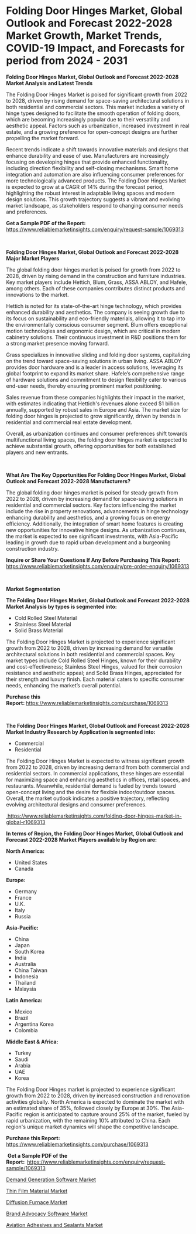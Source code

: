 <p><h1>Folding Door Hinges Market, Global Outlook and Forecast 2022-2028 Market Growth, Market Trends, COVID-19 Impact, and Forecasts for period from 2024 - 2031</h1></p><p><strong>Folding Door Hinges Market, Global Outlook and Forecast 2022-2028 Market Analysis and Latest Trends</strong></p>
<p><p>The Folding Door Hinges Market is poised for significant growth from 2022 to 2028, driven by rising demand for space-saving architectural solutions in both residential and commercial sectors. This market includes a variety of hinge types designed to facilitate the smooth operation of folding doors, which are becoming increasingly popular due to their versatility and aesthetic appeal. Factors such as urbanization, increased investment in real estate, and a growing preference for open-concept designs are further propelling the market forward.</p><p>Recent trends indicate a shift towards innovative materials and designs that enhance durability and ease of use. Manufacturers are increasingly focusing on developing hinges that provide enhanced functionality, including direction flexibility and self-closing mechanisms. Smart home integration and automation are also influencing consumer preferences for more technologically advanced products. The Folding Door Hinges Market is expected to grow at a CAGR of 14% during the forecast period, highlighting the robust interest in adaptable living spaces and modern design solutions. This growth trajectory suggests a vibrant and evolving market landscape, as stakeholders respond to changing consumer needs and preferences.</p></p>
<p><strong>Get a Sample PDF of the Report:&nbsp;</strong> <a href="https://www.reliablemarketinsights.com/enquiry/request-sample/1069313">https://www.reliablemarketinsights.com/enquiry/request-sample/1069313</a></p>
<p>&nbsp;</p>
<p><strong>Folding Door Hinges Market, Global Outlook and Forecast 2022-2028 Major Market Players</strong></p>
<p><p>The global folding door hinges market is poised for growth from 2022 to 2028, driven by rising demand in the construction and furniture industries. Key market players include Hettich, Blum, Grass, ASSA ABLOY, and Hafele, among others. Each of these companies contributes distinct products and innovations to the market.</p><p>Hettich is noted for its state-of-the-art hinge technology, which provides enhanced durability and aesthetics. The company is seeing growth due to its focus on sustainability and eco-friendly materials, allowing it to tap into the environmentally conscious consumer segment. Blum offers exceptional motion technologies and ergonomic design, which are critical in modern cabinetry solutions. Their continuous investment in R&D positions them for a strong market presence moving forward.</p><p>Grass specializes in innovative sliding and folding door systems, capitalizing on the trend toward space-saving solutions in urban living. ASSA ABLOY provides door hardware and is a leader in access solutions, leveraging its global footprint to expand its market share. Hafele’s comprehensive range of hardware solutions and commitment to design flexibility cater to various end-user needs, thereby ensuring prominent market positioning.</p><p>Sales revenue from these companies highlights their impact in the market, with estimates indicating that Hettich's revenues alone exceed $1 billion annually, supported by robust sales in Europe and Asia. The market size for folding door hinges is projected to grow significantly, driven by trends in residential and commercial real estate development.</p><p>Overall, as urbanization continues and consumer preferences shift towards multifunctional living spaces, the folding door hinges market is expected to achieve substantial growth, offering opportunities for both established players and new entrants.</p></p>
<p>&nbsp;</p>
<p><strong>What Are The Key Opportunities For Folding Door Hinges Market, Global Outlook and Forecast 2022-2028 Manufacturers?</strong></p>
<p><p>The global folding door hinges market is poised for steady growth from 2022 to 2028, driven by increasing demand for space-saving solutions in residential and commercial sectors. Key factors influencing the market include the rise in property renovations, advancements in hinge technology enhancing durability and aesthetics, and a growing focus on energy efficiency. Additionally, the integration of smart home features is creating new opportunities for innovative hinge designs. As urbanization continues, the market is expected to see significant investments, with Asia-Pacific leading in growth due to rapid urban development and a burgeoning construction industry.</p></p>
<p><strong>Inquire or Share Your Questions If Any Before Purchasing This Report:</strong> <a href="https://www.reliablemarketinsights.com/enquiry/pre-order-enquiry/1069313">https://www.reliablemarketinsights.com/enquiry/pre-order-enquiry/1069313</a></p>
<p>&nbsp;</p>
<p><strong>Market Segmentation</strong></p>
<p><strong>The Folding Door Hinges Market, Global Outlook and Forecast 2022-2028 Market Analysis by types is segmented into:</strong></p>
<p><ul><li>Cold Rolled Steel Material</li><li>Stainless Steel Material</li><li>Solid Brass Material</li></ul></p>
<p><p>The Folding Door Hinges Market is projected to experience significant growth from 2022 to 2028, driven by increasing demand for versatile architectural solutions in both residential and commercial spaces. Key market types include Cold Rolled Steel Hinges, known for their durability and cost-effectiveness; Stainless Steel Hinges, valued for their corrosion resistance and aesthetic appeal; and Solid Brass Hinges, appreciated for their strength and luxury finish. Each material caters to specific consumer needs, enhancing the market’s overall potential.</p></p>
<p><strong>Purchase this Report:&nbsp;</strong><a href="https://www.reliablemarketinsights.com/purchase/1069313">https://www.reliablemarketinsights.com/purchase/1069313</a></p>
<p>&nbsp;</p>
<p><strong>The Folding Door Hinges Market, Global Outlook and Forecast 2022-2028 Market Industry Research by Application is segmented into:</strong></p>
<p><ul><li>Commercial</li><li>Residential</li></ul></p>
<p><p>The Folding Door Hinges Market is expected to witness significant growth from 2022 to 2028, driven by increasing demand from both commercial and residential sectors. In commercial applications, these hinges are essential for maximizing space and enhancing aesthetics in offices, retail spaces, and restaurants. Meanwhile, residential demand is fueled by trends toward open-concept living and the desire for flexible indoor/outdoor spaces. Overall, the market outlook indicates a positive trajectory, reflecting evolving architectural designs and consumer preferences.</p></p>
<p><a href="https://www.reliablemarketinsights.com/folding-door-hinges-market-in-global-r1069313">&nbsp;https://www.reliablemarketinsights.com/folding-door-hinges-market-in-global-r1069313</a></p>
<p><strong>In terms of Region, the Folding Door Hinges Market, Global Outlook and Forecast 2022-2028 Market Players available by Region are:</strong></p>
<p>
    <p> <strong> North America: </strong>
        <ul>
            <li>United States</li>
            <li>Canada</li>
        </ul>
        </p> 
    <p> <strong> Europe: </strong>
        <ul>
            <li>Germany</li>
            <li>France</li>
            <li>U.K.</li>
            <li>Italy</li>
            <li>Russia</li>
        </ul>
        </p> 
    <p> <strong> Asia-Pacific: </strong>
        <ul>
            <li>China</li>
            <li>Japan</li>
            <li>South Korea</li>
            <li>India</li>
            <li>Australia</li>
            <li>China Taiwan</li>
            <li>Indonesia</li>
            <li>Thailand</li>
            <li>Malaysia</li>
        </ul>
        </p> 
    <p> <strong> Latin America: </strong>
        <ul>
            <li>Mexico</li>
            <li>Brazil</li>
            <li>Argentina Korea</li>
            <li>Colombia</li>
        </ul>
        </p> 
    <p> <strong> Middle East & Africa: </strong>
        <ul>
            <li>Turkey</li>
            <li>Saudi</li>
            <li>Arabia</li>
            <li>UAE</li>
            <li>Korea</li>
        </ul>
    </p>
    </p>
<p><p>The Folding Door Hinges market is projected to experience significant growth from 2022 to 2028, driven by increased construction and renovation activities globally. North America is expected to dominate the market with an estimated share of 35%, followed closely by Europe at 30%. The Asia-Pacific region is anticipated to capture around 25% of the market, fueled by rapid urbanization, with the remaining 10% attributed to China. Each region's unique market dynamics will shape the competitive landscape.</p></p>
<p><strong>Purchase this Report: </strong><a href="https://www.reliablemarketinsights.com/purchase/1069313">https://www.reliablemarketinsights.com/purchase/1069313</a></p>
<p>&nbsp;<strong>Get a Sample PDF of the Report:&nbsp;&nbsp;</strong><a href="https://www.reliablemarketinsights.com/enquiry/request-sample/1069313">https://www.reliablemarketinsights.com/enquiry/request-sample/1069313</a></p>
<p><strong></strong></p>
<p><p><a href="https://www.linkedin.com/pulse/demand-generation-software-market-size-growth-trends-fprfc?trackingId=s2gqa3dXSHSl%2Bxe4QsjakQ%3D%3D">Demand Generation Software Market</a></p><p><a href="https://issuu.com/reportprime-2/docs/thin-film-material-market-size-2030_e6bd80b8bc13f0">Thin Film Material Market</a></p><p><a href="https://medium.com/@caroline.lewis06756/the-diffusion-furnace-market-has-witnessed-significant-growth-in-recent-years-and-this-trend-is-9a00b8336ffe?postPublishedType=initial">Diffusion Furnace Market</a></p><p><a href="https://www.linkedin.com/pulse/global-brand-advocacy-software-market-analysis-key-trends-future-kc6pc?trackingId=TbwumuLbSSGRv1eOuF3GGw%3D%3D">Brand Advocacy Software Market</a></p><p><a href="https://issuu.com/reportprime-2/docs/aviation-adhesives-and-sealants-mar_729a6becfaad83">Aviation Adhesives and Sealants Market</a></p></p>